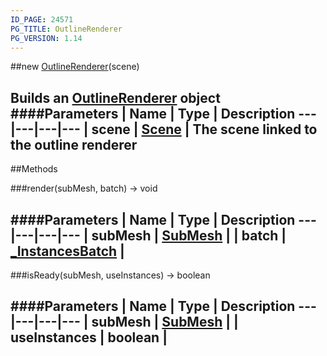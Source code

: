 ```yaml
---
ID_PAGE: 24571
PG_TITLE: OutlineRenderer
PG_VERSION: 1.14
---
```

##new [OutlineRenderer](/classes/OutlineRenderer)(scene)

Builds an [OutlineRenderer](/classes/OutlineRenderer) object
####Parameters
 | Name | Type | Description
---|---|---|---
 | scene | [Scene](/classes/Scene) | The scene linked to the outline renderer
---



##Methods

###render(subMesh, batch) &rarr; void

####Parameters
 | Name | Type | Description
---|---|---|---
 | subMesh | [SubMesh](/classes/SubMesh) | 
 | batch | [_InstancesBatch](/classes/_InstancesBatch) | 
---

###isReady(subMesh, useInstances) &rarr; boolean

####Parameters
 | Name | Type | Description
---|---|---|---
 | subMesh | [SubMesh](/classes/SubMesh) | 
 | useInstances | boolean | 
---
